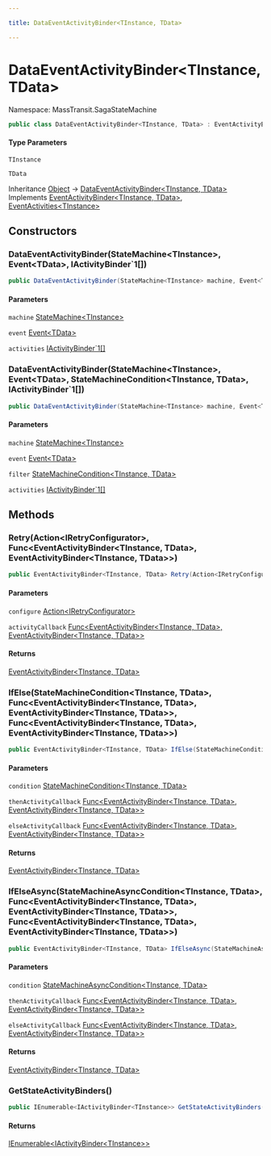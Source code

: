 ```yaml
---

title: DataEventActivityBinder<TInstance, TData>

---
```


# DataEventActivityBinder\<TInstance, TData\>

Namespace: MassTransit.SagaStateMachine

```csharp
public class DataEventActivityBinder<TInstance, TData> : EventActivityBinder<TInstance, TData>, EventActivities<TInstance>
```

#### Type Parameters

`TInstance`<br/>

`TData`<br/>

Inheritance [Object](https://learn.microsoft.com/en-us/dotnet/api/system.object) → [DataEventActivityBinder\<TInstance, TData\>](../masstransit-sagastatemachine/dataeventactivitybinder-2)<br/>
Implements [EventActivityBinder\<TInstance, TData\>](../masstransit/eventactivitybinder-2), [EventActivities\<TInstance\>](../masstransit/eventactivities-1)

## Constructors

### **DataEventActivityBinder(StateMachine\<TInstance\>, Event\<TData\>, IActivityBinder`1[])**

```csharp
public DataEventActivityBinder(StateMachine<TInstance> machine, Event<TData> event, IActivityBinder`1[] activities)
```

#### Parameters

`machine` [StateMachine\<TInstance\>](../../masstransit-abstractions/masstransit/statemachine-1)<br/>

`event` [Event\<TData\>](../../masstransit-abstractions/masstransit/event-1)<br/>

`activities` [IActivityBinder`1[]](../masstransit-sagastatemachine/iactivitybinder-1)<br/>

### **DataEventActivityBinder(StateMachine\<TInstance\>, Event\<TData\>, StateMachineCondition\<TInstance, TData\>, IActivityBinder`1[])**

```csharp
public DataEventActivityBinder(StateMachine<TInstance> machine, Event<TData> event, StateMachineCondition<TInstance, TData> filter, IActivityBinder`1[] activities)
```

#### Parameters

`machine` [StateMachine\<TInstance\>](../../masstransit-abstractions/masstransit/statemachine-1)<br/>

`event` [Event\<TData\>](../../masstransit-abstractions/masstransit/event-1)<br/>

`filter` [StateMachineCondition\<TInstance, TData\>](../../masstransit-abstractions/masstransit/statemachinecondition-2)<br/>

`activities` [IActivityBinder`1[]](../masstransit-sagastatemachine/iactivitybinder-1)<br/>

## Methods

### **Retry(Action\<IRetryConfigurator\>, Func\<EventActivityBinder\<TInstance, TData\>, EventActivityBinder\<TInstance, TData\>\>)**

```csharp
public EventActivityBinder<TInstance, TData> Retry(Action<IRetryConfigurator> configure, Func<EventActivityBinder<TInstance, TData>, EventActivityBinder<TInstance, TData>> activityCallback)
```

#### Parameters

`configure` [Action\<IRetryConfigurator\>](https://learn.microsoft.com/en-us/dotnet/api/system.action-1)<br/>

`activityCallback` [Func\<EventActivityBinder\<TInstance, TData\>, EventActivityBinder\<TInstance, TData\>\>](https://learn.microsoft.com/en-us/dotnet/api/system.func-2)<br/>

#### Returns

[EventActivityBinder\<TInstance, TData\>](../masstransit/eventactivitybinder-2)<br/>

### **IfElse(StateMachineCondition\<TInstance, TData\>, Func\<EventActivityBinder\<TInstance, TData\>, EventActivityBinder\<TInstance, TData\>\>, Func\<EventActivityBinder\<TInstance, TData\>, EventActivityBinder\<TInstance, TData\>\>)**

```csharp
public EventActivityBinder<TInstance, TData> IfElse(StateMachineCondition<TInstance, TData> condition, Func<EventActivityBinder<TInstance, TData>, EventActivityBinder<TInstance, TData>> thenActivityCallback, Func<EventActivityBinder<TInstance, TData>, EventActivityBinder<TInstance, TData>> elseActivityCallback)
```

#### Parameters

`condition` [StateMachineCondition\<TInstance, TData\>](../../masstransit-abstractions/masstransit/statemachinecondition-2)<br/>

`thenActivityCallback` [Func\<EventActivityBinder\<TInstance, TData\>, EventActivityBinder\<TInstance, TData\>\>](https://learn.microsoft.com/en-us/dotnet/api/system.func-2)<br/>

`elseActivityCallback` [Func\<EventActivityBinder\<TInstance, TData\>, EventActivityBinder\<TInstance, TData\>\>](https://learn.microsoft.com/en-us/dotnet/api/system.func-2)<br/>

#### Returns

[EventActivityBinder\<TInstance, TData\>](../masstransit/eventactivitybinder-2)<br/>

### **IfElseAsync(StateMachineAsyncCondition\<TInstance, TData\>, Func\<EventActivityBinder\<TInstance, TData\>, EventActivityBinder\<TInstance, TData\>\>, Func\<EventActivityBinder\<TInstance, TData\>, EventActivityBinder\<TInstance, TData\>\>)**

```csharp
public EventActivityBinder<TInstance, TData> IfElseAsync(StateMachineAsyncCondition<TInstance, TData> condition, Func<EventActivityBinder<TInstance, TData>, EventActivityBinder<TInstance, TData>> thenActivityCallback, Func<EventActivityBinder<TInstance, TData>, EventActivityBinder<TInstance, TData>> elseActivityCallback)
```

#### Parameters

`condition` [StateMachineAsyncCondition\<TInstance, TData\>](../../masstransit-abstractions/masstransit/statemachineasynccondition-2)<br/>

`thenActivityCallback` [Func\<EventActivityBinder\<TInstance, TData\>, EventActivityBinder\<TInstance, TData\>\>](https://learn.microsoft.com/en-us/dotnet/api/system.func-2)<br/>

`elseActivityCallback` [Func\<EventActivityBinder\<TInstance, TData\>, EventActivityBinder\<TInstance, TData\>\>](https://learn.microsoft.com/en-us/dotnet/api/system.func-2)<br/>

#### Returns

[EventActivityBinder\<TInstance, TData\>](../masstransit/eventactivitybinder-2)<br/>

### **GetStateActivityBinders()**

```csharp
public IEnumerable<IActivityBinder<TInstance>> GetStateActivityBinders()
```

#### Returns

[IEnumerable\<IActivityBinder\<TInstance\>\>](https://learn.microsoft.com/en-us/dotnet/api/system.collections.generic.ienumerable-1)<br/>
